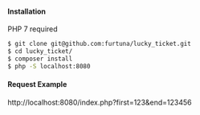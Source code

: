 #### Installation
PHP 7 required
```bash
$ git clone git@github.com:furtuna/lucky_ticket.git
$ cd lucky_ticket/
$ composer install
$ php -S localhost:8080
```
#### Request Example
http://localhost:8080/index.php?first=123&end=123456
